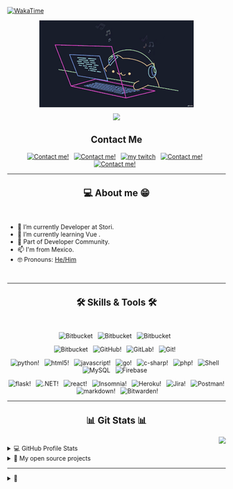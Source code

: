 <!-- Typing SVG by DenverCoder1 - https://github.com/DenverCoder1/readme-typing-svg -->
[![WakaTime](https://github.com/ixicale/ixicale/actions/workflows/wakatime.yaml/badge.svg?branch=main)](https://github.com/ixicale/ixicale/actions/workflows/wakatime.yaml)


<p align="center">
<img align="center" src="assets/gif/coding.gif" alt="Coding" height="200px" />
</p>
<p align="center">
<a href="https://git.io/typing-svg"><img src="https://readme-typing-svg.herokuapp.com?size=25&color=F75C7E&center=true&vCenter=true&width=540&lines=Hey!+Xide's+here%F0%9F%91%8B;5%2B+years+of+coding+experience;Always+learning+new+things"></a>
</p>

<h2 align="center">Contact Me</h2>

<p align="center">
  <a href="mailto:ixicaleescalate@gmail.com?subject=Hello%20Xide,%20from%20github"><img src="https://img.shields.io/badge/ixicaleescalate@gmail.com-D14836?style=for-the-badge&logo=gmail&logoColor=white" alt="Contact me!" height="30px" /></a>&#8287;&#8287;
  <a href="https://www.linkedin.com/in/ixicale/"><img src="https://img.shields.io/badge/linkedin-%230077B5.svg?style=for-the-badge&logo=linkedin&logoColor=white" alt="Contact me!" height="30px" /></a>&#8287;&#8287;
  <a href="https://www.twitch.tv/xiide_"><img src="https://img.shields.io/badge/xidee---%239146FF.svg?style=for-the-badge&logo=Twitch&logoColor=white" alt="my twitch" height="30px" /></a>&#8287;&#8287;
  <a href="https://steamcommunity.com/id/_xide/"><img src="https://img.shields.io/badge/xide-%23000000.svg?style=for-the-badge&logo=steam&logoColor=white" alt="Contact me!" height="30px" /></a>&#8287;&#8287;
  <a href="https://discordapp.com/users/412476174237827072"><img src="https://img.shields.io/badge/xide-%237289DA.svg?style=for-the-badge&logo=discord&logoColor=white" alt="Contact me!" height="30px" /></a>&#8287;&#8287;
</p>

<hr>
<h2 align="center">💻 About me 😁</h2>
<br>

-   🔭 I’m currently Developer at Stori.
-   🌱 I’m currently learning Vue .
-   👯 Part of Developer Community.
-   📫 I'm from Mexico.
-   🤓 Pronouns: [He/Him](https://www.mypronouns.org/he-him)

</details>

<br>
<hr>
<h2 align="center">🛠️ Skills & Tools 🛠️</h2>
<br>

<p align="center">
  <img src="https://img.shields.io/badge/Linux-FCC624?style=for-the-badge&logo=linux&logoColor=black" alt="Bitbucket" height="40" />&#8287;&#8287;
  <img src="https://img.shields.io/badge/Visual%20Studio%20Code-0078d7.svg?style=for-the-badge&logo=visual-studio-code&logoColor=white" alt="Bitbucket" height="40" />&#8287;&#8287;
  <img src="https://img.shields.io/badge/Windows-0078D6?style=for-the-badge&logo=windows&logoColor=white" alt="Bitbucket" height="40" />&#8287;&#8287;
</p>
<p align="center">
  <img src="https://img.shields.io/badge/bitbucket-%230047B3.svg?style=for-the-badge&logo=bitbucket&logoColor=white" alt="Bitbucket" height="35" />&#8287;&#8287;
  <img src="https://img.shields.io/badge/github-%23121011.svg?style=for-the-badge&logo=github&logoColor=white" alt="GitHub!" height="35" />&#8287;&#8287;
  <img src="https://img.shields.io/badge/gitlab-%23181717.svg?style=for-the-badge&logo=gitlab&logoColor=white" alt="GitLab!" height="35" />&#8287;&#8287;
  <img src="https://img.shields.io/badge/git-%23F05033.svg?style=for-the-badge&logo=git&logoColor=white" alt="Git!" height="35" />&#8287;&#8287;
</p>

<p align="center">
  <img src="https://img.shields.io/badge/python-3670A0?style=for-the-badge&logo=python&logoColor=ffdd54" alt="python!" height="25" />&#8287;&#8287;
  <img src="https://img.shields.io/badge/html5-%23E34F26.svg?style=for-the-badge&logo=html5&logoColor=white" alt="html5!" height="25" />&#8287;&#8287;
  <img src="https://img.shields.io/badge/javascript-%23323330.svg?style=for-the-badge&logo=javascript&logoColor=%23F7DF1E" alt="javascript!" height="25" />&#8287;&#8287;
  <img src="https://img.shields.io/badge/go-%2300ADD8.svg?style=for-the-badge&logo=go&logoColor=white" alt="go!" height="25" />&#8287;&#8287;
  <img src="https://img.shields.io/badge/c%23-%23239120.svg?style=for-the-badge&logo=c-sharp&logoColor=white" alt="c-sharp!" height="25" />&#8287;&#8287;
  <img src="https://img.shields.io/badge/php-%23777BB4.svg?style=for-the-badge&logo=php&logoColor=white" alt="php!" height="25" />&#8287;&#8287;
  <img src="https://img.shields.io/badge/shell_script-%23121011.svg?style=for-the-badge&logo=gnu-bash&logoColor=white" alt="Shell" height="25" />&#8287;&#8287;
  <img src="https://img.shields.io/badge/mysql-%2300f.svg?style=for-the-badge&logo=mysql&logoColor=white" alt="MySQL" height="25" />&#8287;&#8287;
  <img src="https://img.shields.io/badge/firebase-%23039BE5.svg?style=for-the-badge&logo=firebase" alt="Firebase" height="25" />&#8287;&#8287;
</p>

<p align="center">
  <img src="https://img.shields.io/badge/flask-%23000.svg?style=for-the-badge&logo=flask&logoColor=white" alt="flask!" height="20" />&#8287;&#8287;
  <img src="https://img.shields.io/badge/.NET-5C2D91?style=for-the-badge&logo=.net&logoColor=white" alt=".NET!" height="20" />&#8287;&#8287;
  <img src="https://img.shields.io/badge/react-%2320232a.svg?style=for-the-badge&logo=react&logoColor=%2361DAFB" alt="react!" height="20" />&#8287;&#8287;
  <img src="https://img.shields.io/badge/Insomnia-black?style=for-the-badge&logo=insomnia&logoColor=5849BE" alt="Insomnia!" height="20" />&#8287;&#8287;
  <img src="https://img.shields.io/badge/heroku-%23430098.svg?style=for-the-badge&logo=heroku&logoColor=white" alt="Heroku!" height="20" />&#8287;&#8287;
  <img src="https://img.shields.io/badge/jira-%230A0FFF.svg?style=for-the-badge&logo=jira&logoColor=white" alt="Jira!" height="20" />&#8287;&#8287;
  <img src="https://img.shields.io/badge/Postman-FF6C37?style=for-the-badge&logo=postman&logoColor=white" alt="Postman!" height="20" />&#8287;&#8287;
  <img src="https://img.shields.io/badge/markdown-%23000000.svg?style=for-the-badge&logo=markdown&logoColor=white" alt="markdown!" height="20" />&#8287;&#8287;
  <img src="https://img.shields.io/badge/-Bitwarden-175DDC?logo=bitwarden&logoColor=white" alt="Bitwarden!" height="20" />&#8287;&#8287;
</p>

<hr>
<h2 align="center">📊 Git Stats 📊</h2>
<img align="right" src="https://visitor-badge.glitch.me/badge?page_id=ixicale.ixicale">
<br>
<details> 
  <summary>💻 GitHub Profile Stats</summary>
  <br/>
    <a href="https://github.com/anuraghazra/github-readme-stats"><img alt="ixicale's Github Stats" src="https://denvercoder1-github-readme-stats.vercel.app/api/?username=ixicale&show_icons=true&count_private=true&theme=react&hide_border=true&bg_color=1F222E&title_color=F85D7F&icon_color=F8D866" height="192px"/></a>
  <a href="https://github.com/anuraghazra/github-readme-stats"><img alt="ixicale's Top Languages" src="https://github-readme-stats.vercel.app/api/top-langs/?username=ixicale&langs_count=8&layout=compact&theme=react&hide_border=true&bg_color=1F222E&title_color=F85D7F&icon_color=F8D866&hide=Jupyter%20Notebook" height="192px"/></a>
  <br/>
  <b>Note:</b> Top languages is only a metric of the languages my public code consists of and doesn't reflect experience or skill level.
<!--INFO: to run the next action, check here for more details https://github.com/athul/waka-readme -->

### Weekly development breakdown

<!--START_SECTION:waka-->

```txt
Python     4 hrs 23 mins   ⣿⣿⣿⣿⣿⣿⣿⣿⣿⣤⣀⣀⣀⣀⣀⣀⣀⣀⣀⣀⣀⣀⣀⣀⣀   37.64 %
JSON       2 hrs 25 mins   ⣿⣿⣿⣿⣿⣄⣀⣀⣀⣀⣀⣀⣀⣀⣀⣀⣀⣀⣀⣀⣀⣀⣀⣀⣀   20.81 %
Other      2 hrs 12 mins   ⣿⣿⣿⣿⣶⣀⣀⣀⣀⣀⣀⣀⣀⣀⣀⣀⣀⣀⣀⣀⣀⣀⣀⣀⣀   18.93 %
Bash       1 hr 23 mins    ⣿⣿⣿⣀⣀⣀⣀⣀⣀⣀⣀⣀⣀⣀⣀⣀⣀⣀⣀⣀⣀⣀⣀⣀⣀   11.89 %
YAML       1 hr 4 mins     ⣿⣿⣤⣀⣀⣀⣀⣀⣀⣀⣀⣀⣀⣀⣀⣀⣀⣀⣀⣀⣀⣀⣀⣀⣀   09.22 %
```

<!--END_SECTION:waka-->
</details>

<details> 
  <summary> 📘 My open source projects</summary>
  <p align="left">
    <a href="https://github.com/ixicale/Bitburner-scripts"><img width="282" src="https://denvercoder1-github-readme-stats.vercel.app/api/pin/?username=ixicale&repo=Bitburner-scripts&theme=react&bg_color=1F222E&title_color=F85D7F&icon_color=F8D866&hide_border=true&show_icons=false" alt="Bitburner-scripts" /></a>
    <a href="https://github.com/ixicale/tools"><img width="282" src="https://denvercoder1-github-readme-stats.vercel.app/api/pin/?username=ixicale&repo=tools&theme=react&bg_color=1F222E&title_color=F85D7F&icon_color=F8D866&hide_border=true&show_icons=false" alt="tools" /></a>
  </p>

  <p align="left">
    <a href="https://github.com/ixicale?tab=repositories&sort=stargazers"><img alt="All Repositories" title="All Repositories" src="https://custom-icon-badges.herokuapp.com/badge/-All%20Repos-2962FF?style=for-the-badge&logoColor=white&logo=repo"/></a>
  </p>
</details>


<hr>
<details>
  <summary>💌</summary>
  <h2 align="center">❤️ Do you want to be my sponsor? ❤️</h2>
  <br>
  <p align="center">
    <a href="https://ko-fi.com/xiide">
      <img src="https://img.shields.io/badge/Ko--fi-F16061?style=for-the-badge&logo=ko-fi&logoColor=white" alt="Ko-Fi!" height="35" />&#8287;&#8287;
    </a>
  </p>
</details>
